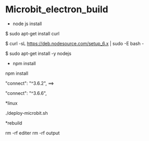 # Microbit_electron_build

* node js install

$ sudo apt-get install curl

$ curl -sL https://deb.nodesource.com/setup_6.x | sudo -E bash -

$ sudo apt-get install -y nodejs


* npm install

npm install

"connect": "^3.6.2", ==> 

"connect": "^3.6.6",

*linux


./deploy-microbit.sh


*rebuild

rm -rf editer
rm -rf output
